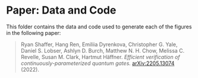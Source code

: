 # Paper: Data and Code

This folder contains the data and code used to generate each of the figures in the following paper:

> Ryan Shaffer, Hang Ren, Emiliia Dyrenkova, Christopher G. Yale, Daniel S. Lobser, Ashlyn D. Burch, Matthew N. H. Chow, Melissa C. Revelle, Susan M. Clark, Hartmut Häffner. _Efficient verification of continuously-parameterized quantum gates._ [arXiv:2205.13074](https://arxiv.org/abs/2205.13074) (2022).